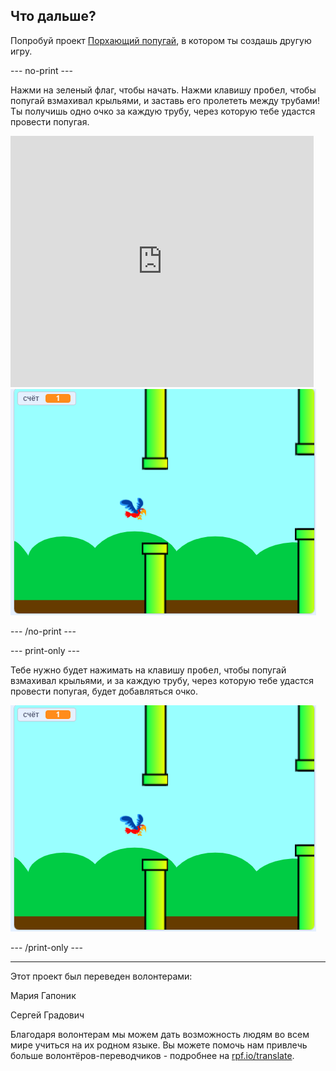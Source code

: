 ## Что дальше?

Попробуй проект [Порхающий попугай](https://projects.raspberrypi.org/ru-RU/projects/flappy-parrot?utm_source=pathway&utm_medium=whatnext&utm_campaign=projects), в котором ты создашь другую игру.

--- no-print ---

Нажми на зеленый флаг, чтобы начать. Нажми клавишу <kbd>пробел</kbd>, чтобы попугай взмахивал крыльями, и заставь его пролететь между трубами! Ты получишь одно очко за каждую трубу, через которую тебе удастся провести попугая.

<div class="scratch-preview">
  <iframe allowtransparency="true" width="485" height="402" src="https://scratch.mit.edu/projects/embed/436720746/?autostart=false" frameborder="0" scrolling="no"></iframe>
  <img src="images/flappy-parrot-showcase.png">
</div>

--- /no-print ---

--- print-only ---

Тебе нужно будет нажимать на клавишу <kbd>пробел</kbd>, чтобы попугай взмахивал крыльями, и за каждую трубу, через которую тебе удастся провести попугая, будет добавляться очко.

![включенная игра Порхающий попугай](images/flappy-parrot-showcase.png)

--- /print-only ---


***
Этот проект был переведен волонтерами:

Мария Гапоник

Сергей Градович

Благодаря волонтерам мы можем дать возможность людям во всем мире учиться на их родном языке. Вы можете помочь нам привлечь больше волонтёров-переводчиков - подробнее на [rpf.io/translate](https://rpf.io/translate).